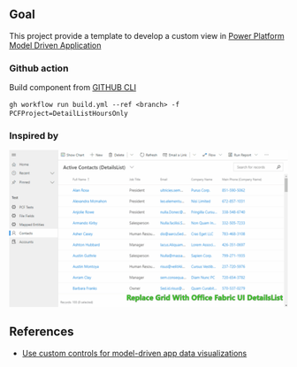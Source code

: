 ## Goal

This project provide a template to develop a custom view in [Power Platform](https://powerplatform.microsoft.com/en-us/) [Model Driven Application](https://docs.microsoft.com/en-us/powerapps/maker/model-driven-apps/model-driven-app-overview)

### Github action

Build component from [GITHUB CLI](https://github.com/cli/cli)

```
gh workflow run build.yml --ref <branch> -f PCFProject=DetailListHoursOnly
```

### Inspired by 

![DetailsList Grid Control](https://github.com/rwilson504/Blogger/blob/master/Office-Fabric-UI-DetailsList-PCF/office-fabric-ui-detailslist.gif?raw=true)


## References

* [Use custom controls for model-driven app data visualizations](https://docs.microsoft.com/en-us/powerapps/maker/model-driven-apps/use-custom-controls-data-visualizations)